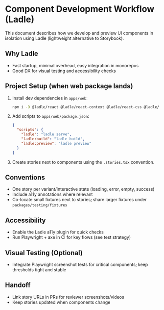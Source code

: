 # Component Development Workflow (Ladle)

This document describes how we develop and preview UI components in isolation using Ladle (lightweight alternative to Storybook).

## Why Ladle
- Fast startup, minimal overhead, easy integration in monorepos
- Good DX for visual testing and accessibility checks

## Project Setup (when web package lands)
1. Install dev dependencies in `apps/web`:
   ```bash
   npm i -D @ladle/react @ladle/react-context @ladle/react-css @ladle/react-plugin-a11y
   ```
2. Add scripts to `apps/web/package.json`:
   ```json
   {
     "scripts": {
       "ladle": "ladle serve",
       "ladle:build": "ladle build",
       "ladle:preview": "ladle preview"
     }
   }
   ```
3. Create stories next to components using the `.stories.tsx` convention.

## Conventions
- One story per variant/interactive state (loading, error, empty, success)
- Include a11y annotations where relevant
- Co-locate small fixtures next to stories; share larger fixtures under `packages/testing/fixtures`

## Accessibility
- Enable the Ladle a11y plugin for quick checks
- Run Playwright + axe in CI for key flows (see test strategy)

## Visual Testing (Optional)
- Integrate Playwright screenshot tests for critical components; keep thresholds tight and stable

## Handoff
- Link story URLs in PRs for reviewer screenshots/videos
- Keep stories updated when components change
